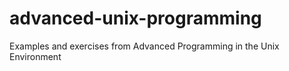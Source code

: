 # advanced-unix-programming
Examples and exercises from Advanced Programming in the Unix Environment 
